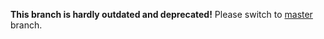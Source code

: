 **This branch is hardly outdated and deprecated!**
Please switch to [master](http://github.com/disquse/pubgserversping) branch.